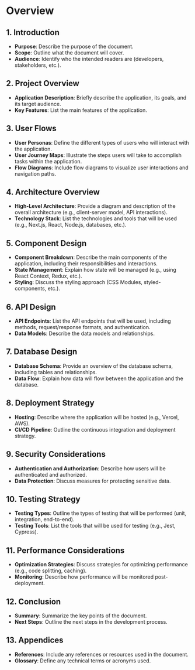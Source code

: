 # Overview

## 1. Introduction

- **Purpose**: Describe the purpose of the document.
- **Scope**: Outline what the document will cover.
- **Audience**: Identify who the intended readers are (developers, stakeholders, etc.).

## 2. Project Overview

- **Application Description**: Briefly describe the application, its goals, and its target audience.
- **Key Features**: List the main features of the application.

## 3. User Flows

- **User Personas**: Define the different types of users who will interact with the application.
- **User Journey Maps**: Illustrate the steps users will take to accomplish tasks within the application.
- **Flow Diagrams**: Include flow diagrams to visualize user interactions and navigation paths.

## 4. Architecture Overview

- **High-Level Architecture**: Provide a diagram and description of the overall architecture (e.g., client-server model, API interactions).
- **Technology Stack**: List the technologies and tools that will be used (e.g., Next.js, React, Node.js, databases, etc.).

## 5. Component Design

- **Component Breakdown**: Describe the main components of the application, including their responsibilities and interactions.
- **State Management**: Explain how state will be managed (e.g., using React Context, Redux, etc.).
- **Styling**: Discuss the styling approach (CSS Modules, styled-components, etc.).

## 6. API Design

- **API Endpoints**: List the API endpoints that will be used, including methods, request/response formats, and authentication.
- **Data Models**: Describe the data models and relationships.

## 7. Database Design

- **Database Schema**: Provide an overview of the database schema, including tables and relationships.
- **Data Flow**: Explain how data will flow between the application and the database.

## 8. Deployment Strategy

- **Hosting**: Describe where the application will be hosted (e.g., Vercel, AWS).
- **CI/CD Pipeline**: Outline the continuous integration and deployment strategy.

## 9. Security Considerations

- **Authentication and Authorization**: Describe how users will be authenticated and authorized.
- **Data Protection**: Discuss measures for protecting sensitive data.

## 10. Testing Strategy

- **Testing Types**: Outline the types of testing that will be performed (unit, integration, end-to-end).
- **Testing Tools**: List the tools that will be used for testing (e.g., Jest, Cypress).

## 11. Performance Considerations

- **Optimization Strategies**: Discuss strategies for optimizing performance (e.g., code splitting, caching).
- **Monitoring**: Describe how performance will be monitored post-deployment.

## 12. Conclusion

- **Summary**: Summarize the key points of the document.
- **Next Steps**: Outline the next steps in the development process.

## 13. Appendices

- **References**: Include any references or resources used in the document.
- **Glossary**: Define any technical terms or acronyms used.
